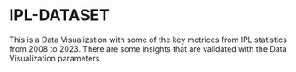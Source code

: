 # IPL-DATASET
This is a Data Visualization with some of the key metrices from IPL statistics from 2008 to 2023.
There are some insights that are validated with the Data Visualization parameters

